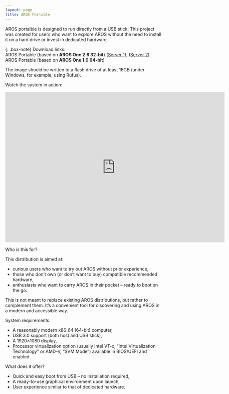 ```yaml
---
layout: page
title: AROS Portable
---
```


AROS portalble is designed to run directly from a USB stick. This project was created for users who want to explore AROS without the need to install it on a hard drive or invest in dedicated hardware.

{: .box-note}
Download links:  
AROS Portable (based on **AROS One 2.8 32-bit**) ([Server 1](https://drive.google.com/file/d/1tGkKhIzgl9chCTA3hTQdpuGIq7ifJSfF/view?usp=drive_link)), ([Server 2](https://axrt.org/download/arosq/v0/20250517-arosoneq.img.7z))  
AROS Portable (based on **AROS One 1.0 64-bit**)

The image should be written to a flash drive of at least 16GB (under Windows, for example, using Rufus).

Watch the system in action:

<iframe width="700" height="480" src="https://www.youtube.com/embed/0OeMbB2rGXc" title="AROS - a new portable distribution" frameborder="0" allow="accelerometer; autoplay; clipboard-write; encrypted-media; gyroscope; picture-in-picture; web-share" referrerpolicy="strict-origin-when-cross-origin" allowfullscreen></iframe>

Who is this for?

This distribution is aimed at:

- curious users who want to try out AROS without prior experience,
- those who don’t own (or don’t want to buy) compatible recommended hardware,
- enthusiasts who want to carry AROS in their pocket – ready to boot on the go.

This is not meant to replace existing AROS distributions, but rather to complement them. It’s a convenient tool for discovering and using AROS in a modern and accessible way.

System requirements:

- A reasonably modern x86_64 (64-bit) computer,
- USB 3.0 support (both host and USB stick),
- A 1920×1080 display,
- Processor virtualization option (usually Intel VT-x, “Intel Virtualization Technology” or AMD-V, “SVM Mode”) available in BIOS/UEFI and enabled.

What does it offer?

- Quick and easy boot from USB – no installation required,
- A ready-to-use graphical environment upon launch,
- User experience similar to that of dedicated hardware.

